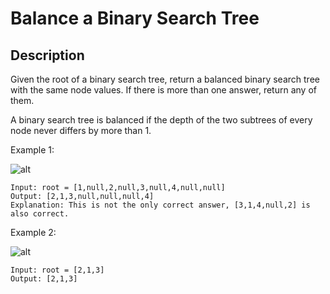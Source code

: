 # Balance a Binary Search Tree
## Description

Given the root of a binary search tree, return a balanced binary search tree with the same node values. If there is more than one answer, return any of them.

A binary search tree is balanced if the depth of the two subtrees of every node never differs by more than 1.
 
Example 1:

![alt](https://assets.leetcode.com/uploads/2021/08/10/balance1-tree.jpg)
```
Input: root = [1,null,2,null,3,null,4,null,null]
Output: [2,1,3,null,null,null,4]
Explanation: This is not the only correct answer, [3,1,4,null,2] is also correct.
```

Example 2:

![alt](https://assets.leetcode.com/uploads/2021/08/10/balanced2-tree.jpg)
```
Input: root = [2,1,3]
Output: [2,1,3]
```